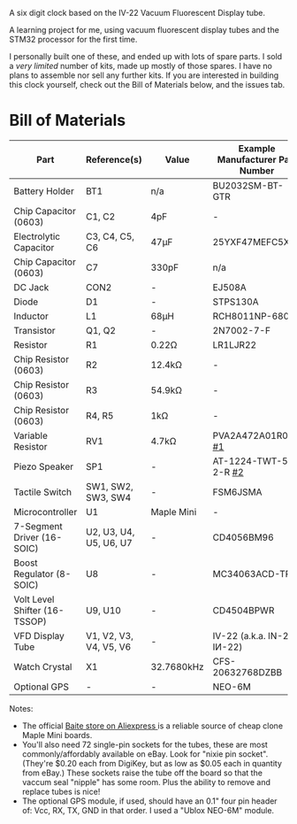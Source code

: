 A six digit clock based on the IV-22 Vacuum Fluorescent Display tube.

A learning project for me, using vacuum fluorescent display tubes and the STM32 processor for the first time.

I personally built one of these, and ended up with lots of spare parts.
I sold a _very limited_ number of kits, made up mostly of those spares.
I have no plans to assemble nor sell any further kits.
If you are interested in building this clock yourself, check out the Bill of Materials below, and the issues tab.

# Bill of Materials

| Part | Reference(s) | Value | Example Manufacturer Part Number |
| ---- | ------------ | ----- | -------------------------------- |
| Battery Holder | BT1 | n/a | BU2032SM-BT-GTR |
| Chip Capacitor (0603) | C1, C2 | 4pF | - |
| Electrolytic Capacitor | C3, C4, C5, C6 | 47μF | 25YXF47MEFC5X11 |
| Chip Capacitor (0603) | C7 | 330pF | n/a |
| DC Jack | CON2 | - | EJ508A |
| Diode | D1 | - | STPS130A |
| Inductor | L1 | 68μH | RCH8011NP-680L |
| Transistor | Q1, Q2 | - | 2N7002-7-F |
| Resistor | R1 | 0.22Ω | LR1LJR22 |
| Chip Resistor (0603) | R2 | 12.4kΩ | - |
| Chip Resistor (0603) | R3 | 54.9kΩ | - |
| Chip Resistor (0603) | R4, R5 | 1kΩ | - |
| Variable Resistor | RV1 | 4.7kΩ | PVA2A472A01R00 [#1](https://github.com/arantius/vfd-clock/issues/1) |
| Piezo Speaker | SP1 | - | AT-1224-TWT-5V-2-R [#2](https://github.com/arantius/vfd-clock/issues/2) |
| Tactile Switch | SW1, SW2, SW3, SW4 | - | FSM6JSMA |
| Microcontroller | U1 | Maple Mini | - |
| 7-Segment Driver (16-SOIC) | U2, U3, U4, U5, U6, U7 | - | CD4056BM96 |
| Boost Regulator (8-SOIC) | U8 | - | MC34063ACD-TR |
| Volt Level Shifter (16-TSSOP) | U9, U10 | - | CD4504BPWR |
| VFD Display Tube | V1, V2, V3, V4, V5, V6 | - | IV-22 (a.k.a. IN-22, IИ-22) |
| Watch Crystal | X1 | 32.7680kHz | CFS-20632768DZBB |
| Optional GPS | - | - | NEO-6M |

Notes:
 * The official [Baite store on Aliexpress ](https://www.aliexpress.com/store/product/x/213957_1400682373.html) is a reliable source of cheap clone Maple Mini boards.
 * You'll also need 72 single-pin sockets for the tubes, these are most commonly/affordably available on eBay.  Look for "nixie pin socket".  (They're $0.20 each from DigiKey, but as low as $0.05 each in quantity from eBay.)  These sockets raise the tube off the board so that the vaccum seal "nipple" has some room.  Plus the ability to remove and replace tubes is nice!
 * The optional GPS module, if used, should have an 0.1" four pin header of: Vcc, RX, TX, GND in that order.  I used a "Ublox NEO-6M" module.
